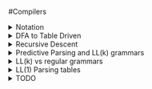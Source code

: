 #Compilers
<details><summary>Notation</summary>
We'll start off with this example:

	E -> T | T + E
	T -> int | int * T | (E)

`grammar` the whole thing

`E, T` nonterminals

`int, *, (, )` terminals

`E -> T` the first production of E

`T -> int * T` the second production of T

`|` used to separate the productions of the nonterminals

`->` E can be converted to T

`->*` X can be converted to Y in ? steps

</details>

<details><summary>DFA to Table Driven</summary>
Consider this regex of all binary strings that end in 1:

	(1|0)*1

Whose DFA implementation is as follows:	

![endsin1](pics/endsin1.png)

We can convert this DFA into a table.  A table is easy to implement in code, as well as fast.  Here is a table equivalent to the DFA:

         | 0 | 1 |
      ---|---|---|
 _**S**_ | T | U |
 _**T**_ | T | U |
 _**U**_ | T | U |
 
 Say we have the input `0101`.  We are in state S, and the next input is 0, so we look at row S, column 0, whose entry is T.  This means we are now in state T.  
 
 The next input is 1, so we look in row T, column 1, whose entry is U.  Now we are in state U.  
 
 The next input is 0, so we look in row U, column 0, whose entry is T.  Now we are in state T.
 
 The next input is 1, so we look in row T, column 1, whose entry is U.  Now we are in state U.
 
 There is no more input, so we are done.  One thing that isn't in table that we need to somehow specify is that U is an accepting state, and S and T aren't.  Implemention is trivial and will be omitted :^)
 

</details>

<details><summary>Recursive Descent</summary>
Easiest type of parsing.  Takes almost any context free grammar (left recursive and something else don't work without some kind of modification).

Example Grammar

	E -> T | T + E
	T -> int | int * T | (E)
	
Example Functions

	bool Term(Token tok) { return *next++ == tok; }
	
	bool E() { 
		Token *save = next;
		
	
	bool E_1() { return T(); }
	bool E_2() { return T() && term('+') && E(); }
	
	bool T_1() { return term(INT); }
	bool T_2() { return term(INT) && term('*') && T(); }
	bool T_3() { return term('(') && E() && term(')'); }
	

</details>



<details><summary>Predictive Parsing and LL(k) grammars</summary>
Predictive parsing is a confusing term.  Saying that you have a 'predictive parser' is not a statement about your parsing algorithm (recursive descent, shift reduce, etc).  Saying that you have a predictive parser means that the grammar your parser reads is an LL(k) grammar.  LL(k) grammars are a special kind of context-free grammars.  By looking at the next k tokens, we can narrow down the possible productions to 1 at every step.  This means there will never be any backtracking.

Here is an example of a normal context-free grammar:

	A -> aaaa | aaab
	
Let's say we get the input `aaab`.  This grammar starts at the first production of A, matchs the first, second and third `a`, then hits `b` and has to backtrack.  Starting over at the first `a`, the parser matches the input with the second production, and we're done.

Here's an LL(k) grammar that parses the same language as above:

	A -> aaaX
	X -> a | b
	
In this grammar, k=1 because you only have to look at the next token to decide whether or not to keep parsing or error out.  For our input `aaab`, we match the first 3 `a`'s one at a time, then look at X.  `b` doesn't match X's first production, so we go to X's second production and get a match.  This is better than the first grammar because we only had to match `aaa` once.

So LL(k) grammars don't have to backtrack, unlike most context-free grammars.

Random facts:

All context-free grammars have an LL(k) equivalent.  Tools like ANTLR can transform context-free grammars into LL(k) grammars automatically.

In practice, we'll always be looking at LL(1) grammars. LL(k>1) grammars don't matter.

</details>


<details><summary>LL(k) vs regular grammars</summary>
Consider this grammar that parses nested parenthesis:

	E -> (E) | epsilon

Regular grammars can't describe nested parens.  So LL(k) grammars are more general that regular grammars.  

LL(k) grammars can be parsed in linear time just like regular grammars, unlike non-LL(k) context-free grammars.
</details>

<details><summary>LL(1) Parsing tables</summary>

Remember how we converted DFA's into tables?  Tables are simple to implement in code, and fast to execute.  Now we want to make a parsing table for LL(1) grammars.  

In the DFA table, we had a current state, and a next token which would determine our next table lookup.  In our LL(1) table, we have a current non-terminal instead of a current state.  Each table lookup has this form:

	T[A, t] = X
	
`T` is the table, `A` is the current non-terminal, `t` is the next token, and `X` is the terminal or non-terminal that we replace A with.

In order to create the parsing table, we need to find a B for every combo of A and t.  We can find these X's by computing the first and follow sets for each A.

<details><summary>First Sets</summary>
`T[A, t] = B` if t is in the first set of B.  
The first set of a non-terminal B is the set of all terminals that appear first in B's derivation.

	A -> Bx | Cy
	B -> 0 | 1
	C -> a | epsilon
	
In this grammar, the first sets of A, B and C are:

	A : { 0, 1, a, y }
	B : { 0, 1 }
	C : { a, epsilon }
	
B and C are trivial, so I'll skip those.  A's first set looks like it does because when A is derived all the way down to terminals, it could look like any of the following:

	0x
	1x
	ay
	y
	
Since we want the first terminal that can be derived from A, we end up with 0, 1, a, and y.

So if we're at A, we will transition to B if `t=0` or `t=1`.
TODO I this is wrong.  What happens after we get to B?  We just die.

In general, finding the first sets for each terminal and non-terminal in a grammar is as follows:

	t : { t } // if t is a terminal symbol
	First(Y) is a subset of First(X) if X -> Y....
		or X -> ABCY....
			and A, B, C can all be epsilon.
	epsilon is an element of First(X) if:
		X -> epsilon
		or
		X -> ABC
			and A, B, C can all become epsilon





</details>

<details><summary>Follow Sets</summary>
Here's the definition of a follow set for non-terminal X:

	Follow(X) = {t | Y ->* AXtB }
	
What this says is that t is in Follow(X) if Y's multiple-step derivation contains X, and also has some terminal t after it.  

The start symbol S's follow set will contain only `$` (end of file).

<details><summary>TODO algorithm for computing follow sets</summary> 
You should just ignore this part for now.  It's 
Here is the general algorithm for getting follow sets, which we run on each production: 

	for each  nonterminal on the right side of X -> ABC....Z:
		Follow(A) += First(B)
		if epsilon in First(B)
			Follow(A) += First(C)
			if epsilon in First(C)
				....
				if epsilon in First(Z)
					Follow(A) += Follow(X)
					
		Follow(B) += First(C)
		if epsilon in First(C)
				....
				if epsilon in First(Z)
					Follow(B) += Follow(X)
					
		Do this for all of them
		TODO should make a recursive version of this.  Also should have a portion that takes into account whether First(B) is already in Follow(A), etc.
		


Now we'll compute follow sets for this grammar, where E is the start symbol:

	E -> TX
	T -> (E) | int Y
	X -> +E | epsilon
	Y -> *T | epsilon

<details><summary>computing follow sets example</summary>
In this example, keep in mind the first sets from the previous example.

Step 1:  Start at E

	Follow(E) = { $ }
	Follow(T) = { }
	Follow(X) = { }
	Follow(Y) = { }
	Follow('(') = { }
	Follow(')') = { }
	Follow('+') = { }
	Follow('*') = { }
	Follow(int) = { }
	
Step 2:  Look at E -> TX

	Follow(E) = { $ }
	Follow(T) = { First(X) }
	Follow(X) = { Follow(E) }
	Follow(Y) = { }
	Follow('(') = { }
	Follow(')') = { }
	Follow('+') = { }
	Follow('*') = { }
	Follow(int) = { }
	
Step 3:  Look at T -> (E)

	Follow(E) = { $, ')' }
	Follow(T) = { First(X) }
	Follow(X) = { Follow(E) }
	Follow(Y) = { }
	Follow('(') = { First(E) }
	Follow(')') = { Follow(T) }
	Follow('+') = { }
	Follow('*') = { }
	Follow(int) = { }
	
Step 4:  Look at T -> int Y

	Follow(E) = { $, ')' }
	Follow(T) = { First(X) }
	Follow(X) = { Follow(E) }
	Follow(Y) = { Follow(T) }
	Follow('(') = { First(E) }
	Follow(')') = { Follow(T) }
	Follow('+') = { }
	Follow('*') = { }
	Follow(int) = { First(Y) }
	
Step 5:  Look at X -> +E

	Follow(E) = { $, ')', Follow(X) }
	Follow(T) = { First(X) }
	Follow(X) = { Follow(E) }
	Follow(Y) = { Follow(T) }
	Follow('(') = { First(E) }
	Follow(')') = { Follow(T) }
	Follow('+') = { First(E) }
	Follow('*') = { }
	Follow(int) = { First(Y) }
	
Step 6:  Look at X -> epsilon

	Follow(E) = { $, ')', Follow(X) }
	Follow(T) = { First(X) }
	Follow(X) = { Follow(E) }
	Follow(Y) = { Follow(T) }
	Follow('(') = { First(E) }
	Follow(')') = { Follow(T) }
	Follow('+') = { First(E) }
	Follow('*') = { }
	Follow(int) = { First(Y) }
	
Step 7:  Look at Y -> * T

	Follow(E) = { $, ')', Follow(X) }
	Follow(T) = { First(X), Follow(Y) }
	Follow(X) = { Follow(E) }
	Follow(Y) = { Follow(T) }
	Follow('(') = { First(E) }
	Follow(')') = { Follow(T) }
	Follow('+') = { First(E) }
	Follow('*') = { First(T) }
	Follow(int) = { First(Y) }
	
Step 8:  Look at Y -> epsilon

	Follow(E) = { $, ')', Follow(X) }
	Follow(T) = { First(X), Follow(Y) }
	Follow(X) = { Follow(E) }
	Follow(Y) = { Follow(T) }
	Follow('(') = { First(E) }
	Follow(')') = { Follow(T) }
	Follow('+') = { First(E) }
	Follow('*') = { First(T) }
	Follow(int) = { First(Y) }


</details>

</details>
	

</details>


</details>

<details><summary>TODO</summary>
explain regex and automata

explain terminology better.

explain recursive descent

recursive descent algorithm limitation ( logical or shortcircuitting)

left recursion

left factoring

first and follow sets

Consider trying to figure out some kind of step-by-step for certain things.  Like examples.  Consider the follow set example.

</details>







